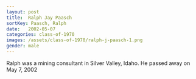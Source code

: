 ```yaml
---
layout: post
title:  Ralph Jay Paasch
sortKey: Paasch, Ralph
date:   2002-05-07
categories: class-of-1970
images: /assets/class-of-1970/ralph-j-paasch-1.png
gender: male
---
```

Ralph was a mining consultant in Silver Valley, Idaho. He passed away on May 7, 2002
